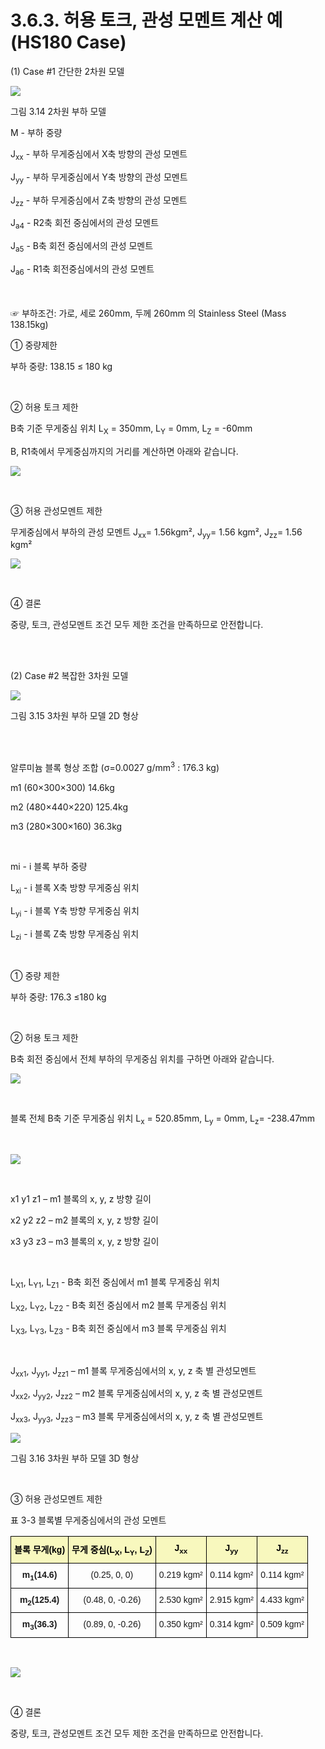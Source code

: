 ﻿# 3.6.3. 허용 토크, 관성 모멘트 계산 예(HS180 Case)

(1)	Case #1 간단한 2차원 모델

![](../../_assets/그림_3.14_2차원_부하_모델.png)

그림 3.14 2차원 부하 모델



M - 부하 중량

J<sub>xx</sub> - 부하 무게중심에서 X축 방향의 관성 모멘트

J<sub>yy</sub> - 부하 무게중심에서 Y축 방향의 관성 모멘트

J<sub>zz</sub> - 부하 무게중심에서 Z축 방향의 관성 모멘트

J<sub>a4</sub> - R2축 회전 중심에서의 관성 모멘트

J<sub>a5</sub> - B축 회전 중심에서의 관성 모멘트

J<sub>a6</sub> - R1축 회전중심에서의 관성 모멘트


 
<br></br>
☞ 부하조건: 가로, 세로 260mm, 두께 260mm 의 Stainless Steel (Mass 138.15kg)

① 중량제한

부하 중량: 138.15 ≤ 180 kg

   <br>

② 허용 토크 제한

B축 기준 무게중심 위치 L<sub>X</sub> = 350mm, L<sub>Y</sub> = 0mm, L<sub>Z</sub> = -60mm

B, R1축에서 무게중심까지의 거리를 계산하면 아래와 같습니다.

![](../../_assets/3.6.3_수식1.png)


<br>

③ 허용 관성모멘트 제한

무게중심에서 부하의 관성 모멘트  J<sub>xx</sub>= 1.56kgm², J<sub>yy</sub>= 1.56 kgm², J<sub>zz</sub>= 1.56 kgm²


![](../../_assets/3.6.3_수식2.png)


<br>
  
④ 결론

중량, 토크, 관성모멘트 조건 모두 제한 조건을 만족하므로 안전합니다.

<br></br>

(2) Case #2 복잡한 3차원 모델

![](../../_assets/그림_3.15_3차원_부하_모델_2D_형상.png)

그림 3.15 3차원 부하 모델 2D 형상

<br></br>

알루미늄 블록 형상 조합
(σ=0.0027 g/mm<sup>3</sup> : 176.3 kg)

m1 (60×300×300)	 14.6kg

m2 (480×440×220)	125.4kg

m3 (280×300×160)	 36.3kg

<br>

mi  - i 블록 부하 중량

L<sub>xi</sub> - i 블록 X축 방향 무게중심 위치

L<sub>yi</sub> - i 블록 Y축 방향 무게중심 위치

L<sub>zi</sub> - i 블록 Z축 방향 무게중심 위치

<br>

① 중량 제한

부하 중량: 176.3 ≤180 kg

<br>

② 허용 토크 제한

B축 회전 중심에서 전체 부하의 무게중심 위치를 구하면 아래와 같습니다.

![](../../_assets/3.6.3_수식3.png)


<br>

블록 전체 B축 기준 무게중심 위치 L<sub>x</sub> = 520.85mm, L<sub>y</sub> = 0mm, L<sub>z</sub>= -238.47mm

<br>

![](../../_assets/3.6.3_수식4.png)

<br>

x1 y1 z1 – m1 블록의 x, y, z 방향 길이

x2 y2 z2 – m2 블록의 x, y, z 방향 길이

x3 y3 z3 – m3 블록의 x, y, z 방향 길이

<br>

L<sub>X1</sub>, L<sub>Y1</sub>, L<sub>Z1</sub> - B축 회전 중심에서 m1 블록 무게중심 위치

L<sub>X2</sub>, L<sub>Y2</sub>, L<sub>Z2</sub> - B축 회전 중심에서 m2 블록 무게중심 위치

L<sub>X3</sub>, L<sub>Y3</sub>, L<sub>Z3</sub> - B축 회전 중심에서 m3 블록 무게중심 위치

<br>

J<sub>xx1</sub>, J<sub>yy1</sub>, J<sub>zz1</sub> – m1 블록 무게중심에서의 x, y, z 축 별 관성모멘트

J<sub>xx2</sub>, J<sub>yy2</sub>, J<sub>zz2</sub> – m2 블록 무게중심에서의 x, y, z 축 별 관성모멘트

J<sub>xx3</sub>, J<sub>yy3</sub>, J<sub>zz3</sub> – m3 블록 무게중심에서의 x, y, z 축 별 관성모멘트


![](../../_assets/그림_3.16_3차원_부하_모델_3D_형상.png)

그림 3.16 3차원 부하 모델 3D 형상

<br>

③  허용 관성모멘트 제한

표 3-3 블록별 무게중심에서의 관성 모멘트
<style type="text/css">
.tg  {border-collapse:collapse;border-spacing:0;}
.tg td{border-color:black;border-style:solid;border-width:1px;font-family:Arial, sans-serif;font-size:14px;
  overflow:hidden;padding:10px 5px;word-break:normal;}
.tg th{border-color:black;border-style:solid;border-width:1px;font-family:Arial, sans-serif;font-size:14px;
  font-weight:normal;overflow:hidden;padding:10px 5px;word-break:normal;}
.tg .tg-1e26{background-color:#f8f8be;color:#000000; font-weight:bold;font-weight:bold;text-align:center;vertical-align:top}
.tg .tg-baqh{text-align:center;vertical-align:top}
.tg .tg-amwm{font-weight:bold;text-align:center;vertical-align:top}
</style>
<table class="tg">
<thead>
  <tr>
    <th class="tg-1e26">블록 무게(kg)</th>
    <th class="tg-1e26">무게 중심(L<sub>X</sub>, L<sub>Y</sub>, L<sub>Z</sub>)</th>
    <th class="tg-1e26">J<sub>xx</sub></th>
    <th class="tg-1e26">J<sub>yy</sub></th>
    <th class="tg-1e26">J<sub>zz</sub></th>
  </tr>
</thead>
<tbody>
  <tr>
    <td class="tg-amwm">m<sub>1</sub>(14.6)</td>
    <td class="tg-baqh">(0.25, 0, 0)</td>
    <td class="tg-baqh">0.219 kgm²</td>
    <td class="tg-baqh">0.114 kgm²</td>
    <td class="tg-baqh">0.114 kgm²</td>
  </tr>
  <tr>
    <td class="tg-amwm">m<sub>2</sub>(125.4)</td>
    <td class="tg-baqh">(0.48, 0, -0.26)</td>
    <td class="tg-baqh">2.530 kgm²</td>
    <td class="tg-baqh">2.915 kgm²</td>
    <td class="tg-baqh">4.433 kgm²</td>
  </tr>
  <tr>
    <td class="tg-amwm">m<sub>3</sub>(36.3)</td>
    <td class="tg-baqh">(0.89, 0, -0.26)</td>
    <td class="tg-baqh">0.350 kgm²</td>
    <td class="tg-baqh">0.314 kgm²</td>
    <td class="tg-baqh">0.509 kgm²</td>
  </tr>
</tbody>
</table>

<br>

![](../../_assets/3.6.3_수식5.png)

<br>

④ 결론

중량, 토크, 관성모멘트 조건 모두 제한 조건을 만족하므로 안전합니다. 
